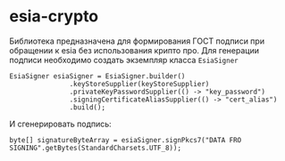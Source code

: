# esia-crypto
 Библиотека предназначена для формирования ГОСТ подписи при обращении к esia без использования крипто про.
 Для генерации подписи необходимо создать экземпляр класса `EsiaSigner`
 ```
 EsiaSigner esiaSigner = EsiaSigner.builder()
                .keyStoreSupplier(keyStoreSupplier)
                .privateKeyPasswordSupplier(() -> "key_password")
                .signingCertificateAliasSupplier(() -> "cert_alias")
                .build();
```

И сгенерировать подпись:
```
byte[] signatureByteArray = esiaSigner.signPkcs7("DATA FRO SIGNING".getBytes(StandardCharsets.UTF_8));
```

